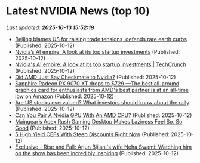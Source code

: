 # Latest NVIDIA News (top 10)
_Last updated: **2025-10-13 15:52:19**_

- [Beijing blames US for raising trade tensions, defends rare earth curbs](https://www.yahoo.com/news/articles/beijing-blames-us-raising-trade-154355878.html) (Published: 2025-10-12)
- [Nvidia’s AI empire: A look at its top startup investments](https://biztoc.com/x/c7371853a41ec747) (Published: 2025-10-12)
- [Nvidia's AI empire: A look at its top startup investments | TechCrunch](https://techcrunch.com/2025/10/12/nvidias-ai-empire-a-look-at-its-top-startup-investments/) (Published: 2025-10-12)
- [Did AMD Just Say Checkmate to Nvidia?](https://consent.yahoo.com/v2/collectConsent?sessionId=1_cc-session_4b135a24-0a59-4f22-b3c4-9c4bee888fd7) (Published: 2025-10-12)
- [Sapphire Radeon RX 9070 XT drops to $729 —The best all-around graphics card for enthusiasts from AMD's best partner is at an all-time low on Amazon](https://www.tomshardware.com/pc-components/gpus/sapphire-radeon-rx-9070-xt-drops-to-usd729-the-best-all-around-graphics-card-for-enthusiasts-from-amds-best-partner-is-at-an-all-time-low-on-amazon) (Published: 2025-10-12)
- [Are US stocks overvalued? What investors should know about the rally](https://www.nzherald.co.nz/rotorua-daily-post/business/are-us-stocks-overvalued-what-investors-should-know-about-the-rally/O7IKE2PYFJE2JDAFHXBODOOPEE/) (Published: 2025-10-12)
- [Can You Pair A Nvidia GPU With An AMD CPU?](https://www.bgr.com/1988917/can-you-pair-nvidia-gpu-with-amd-cpu/) (Published: 2025-10-12)
- [Maingear’s Apex Rush Gaming Desktop Makes Laziness Feel So, So Good](https://gizmodo.com/maingear-apex-rush-desktop-pc-review-gaming-benchmarks-2000670460) (Published: 2025-10-12)
- [5 High Yield CEFs With Steep Discounts Right Now](https://www.forbes.com/sites/brettowens/2025/10/12/5-high-yield-cefs-with-steep-discounts-right-now/) (Published: 2025-10-12)
- [Exclusive - Rise and Fall: Arjun Bijlani's wife Neha Swami: Watching him on the show has been incredibly inspiring](https://timesofindia.indiatimes.com/tv/news/hindi/exclusive-rise-and-fall-arjun-bijlanis-wife-neha-swami-watching-him-on-the-show-has-been-incredibly-inspiring/articleshow/124501848.cms) (Published: 2025-10-12)
